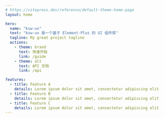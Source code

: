 ```yaml
---
# https://vitepress.dev/reference/default-theme-home-page
layout: home

hero:
  name: "ksw-ux"
  text: "ksw-ux 是一个基于 Element-Plus 的 UI 组件库"
  tagline: My great project tagline
  actions:
    - theme: brand
      text: 快速开始
      link: /guide
    - theme: alt
      text: API 文档
      link: /api

features:
  - title: Feature A
    details: Lorem ipsum dolor sit amet, consectetur adipiscing elit
  - title: Feature B
    details: Lorem ipsum dolor sit amet, consectetur adipiscing elit
  - title: Feature C
    details: Lorem ipsum dolor sit amet, consectetur adipiscing elit
---
```


